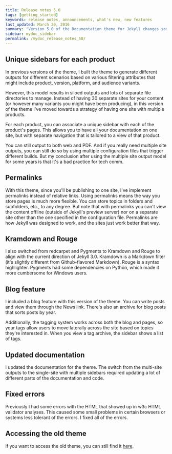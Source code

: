 ```yaml
---
title: Release notes 5.0
tags: [getting_started]
keywords: release notes, announcements, what's new, new features
last_updated: March 20, 2016
summary: "Version 5.0 of the Documentation theme for Jekyll changes some fundamental ways the theme works to provide product-specific sidebars, intended to accommodate a site where multiple products are grouped together on the same site rather than generated out as separate outputs."
sidebar: mydoc_sidebar
permalink: /mydoc_release_notes_50/
---
```


## Unique sidebars for each product

In previous versions of the theme, I built the theme to generate different outputs for different scenarios based on various filtering attributes that might include product, version, platform, and audience variants. 

However, this model results in siloed outputs and lots of separate file directories to manage. Instead of having 30 separate sites for your content (or however many variants you might have been producing), in this version of the theme I've moved towards a strategy of having one site with multiple products. 

For each product, you can associate a unique sidebar with each of the product's pages. This allows you to have all your documentation on one site, but with separate navigation that is tailored to a view of that product.

You can still output to both web and PDF. And if you really need multiple site outputs, you can still do so by using multiple configuration files that trigger different builds. But my conclusion after using the multiple site output model for some years is that it's a bad practice for tech comm.

## Permalinks

With this theme, since you'll be publishing to one site, I've implement permalinks instead of relative links. Using permalinks means the way you store pages is much more flexible. You can store topics in folders and subfolders, etc., to any degree. But note that with permalinks you can't view the content offline (outside of Jekyll's preview server) nor on a separate site other than the one specified in the configuration file. Permalinks are how Jekyll was designed to work, and the sites just work better that way.

## Kramdown and Rouge

I also switched from redcarpet and Pygments to Kramdown and Rouge to align with the current direction of Jekyll 3.0. Kramdown is a Markdown filter (it's slightly different from Github-flavored Markdown). Rouge is a syntax highlighter. Pygments had some dependencies on Python, which made it more cumbersome for Windows users.

## Blog feature

I included a blog feature with this version of the theme. You can write posts and view them through the News link. There's also an archive for blog posts that sorts posts by year. 

Additionally, the tagging system works across both the blog and pages, so your tags allow users to move laterally across the site based on topics they're interested in. When you view a tag archive, the sidebar shows a list of tags.

## Updated documentation

I updated the documentation for  the theme. The switch from the multi-site outputs to the single-site with multiple sidebars required updating a lot of different parts of the documentation and code. 

## Fixed errors

Previously I had some errors with the HTML that showed up in w3c HTML validator analyses. This caused some small problems in certain browsers or systems less tolerant of the errors. I fixed all of the errors.

## Accessing the old theme

If you want to access the old theme, you can still find it [here](https://github.com/tomjohnson1492/jekylldoctheme-separate-outputs). 